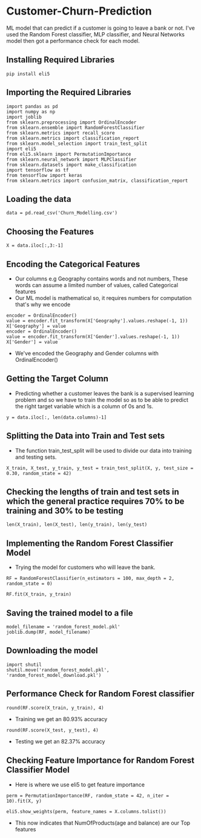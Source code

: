 # Customer-Churn-Prediction
ML model that can predict if a customer is going to leave a bank or not. I've used the Random Forest classifier, MLP classifier, and Neural Networks model then got a performance check for each model.

## Installing Required Libraries

``` pip install eli5 ```

## Importing the Required Libraries
```
import pandas as pd
import numpy as np
import joblib
from sklearn.preprocessing import OrdinalEncoder
from sklearn.ensemble import RandomForestClassifier
from sklearn.metrics import recall_score
from sklearn.metrics import classification_report
from sklearn.model_selection import train_test_split
import eli5
from eli5.sklearn import PermutationImportance
from sklearn.neural_network import MLPClassifier
from sklearn.datasets import make_classification
import tensorflow as tf
from tensorflow import keras
from sklearn.metrics import confusion_matrix, classification_report
```
## Loading the data
```
data = pd.read_csv('Churn_Modelling.csv')
```
## Choosing the Features
```
X = data.iloc[:,3:-1]
```
## Encoding the Categorical Features

- Our columns e.g Geography contains words and not numbers, These words can assume a limited number of values, called Categorical features
- Our ML model is mathematical so, it requires numbers for computation that's why we encode
```
encoder = OrdinalEncoder()
value = encoder.fit_transform(X['Geography'].values.reshape(-1, 1))
X['Geography'] = value
encoder = OrdinalEncoder()
value = encoder.fit_transform(X['Gender'].values.reshape(-1, 1))
X['Gender'] = value
```
- We've encoded the Geography and Gender columns with OrdinalEncoder()

## Getting the Target Column
- Predicting whether a customer leaves the bank is a supervised learning problem and so we have to train the model so as to be able to predict the right target variable which is a column of 0s and 1s.
```
y = data.iloc[:, len(data.columns)-1]
```
## Splitting the Data into Train and Test sets
- The function train_test_split will be used to divide our data into training and testing sets.
```
X_train, X_test, y_train, y_test = train_test_split(X, y, test_size = 0.30, random_state = 42)
```
## Checking the lengths of train and test sets in which the general practice requires 70% to be training and 30% to be testing
```
len(X_train), len(X_test), len(y_train), len(y_test)
```
## Implementing the Random Forest Classifier Model
- Trying the model for customers who will leave the bank.
```
RF = RandomForestClassifier(n_estimators = 100, max_depth = 2, random_state = 0)

RF.fit(X_train, y_train)
```
## Saving the trained model to a file
```
model_filename = 'random_forest_model.pkl'
joblib.dump(RF, model_filename)
```
## Downloading the model
```
import shutil
shutil.move('random_forest_model.pkl', 'random_forest_model_download.pkl')
```
## Performance Check for Random Forest classifier
```
round(RF.score(X_train, y_train), 4)
```
- Training we get an 80.93% accuracy
```
round(RF.score(X_test, y_test), 4)
```
- Testing we get an 82.37% accuracy

## Checking Feature Importance for Random Forest Classifier Model

- Here is where we use eli5 to get feature importance
```
perm = PermutationImportance(RF, random_state = 42, n_iter = 10).fit(X, y)

eli5.show_weights(perm, feature_names = X.columns.tolist())
```
- This now indicates that NumOfProducts(age and balance) are our Top features

